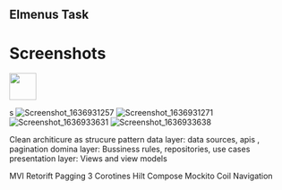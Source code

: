 ## Elmenus Task 

# Screenshots 

<img src="https://user-images.githubusercontent.com/74387512/141703780-243c45a4-6c7c-40d7-8a52-813d52aec4e7.png" width="48">

s
![Screenshot_1636931257](https://user-images.githubusercontent.com/74387512/141703767-f7f3c63d-d024-4fa5-9223-73eed82710d5.png)
![Screenshot_1636931271](https://user-images.githubusercontent.com/74387512/141703770-c4a7bd9d-b99b-4f1a-9d99-c5b199a26101.png)
![Screenshot_1636933631](https://user-images.githubusercontent.com/74387512/141703772-7fbeea6d-89f8-4948-a6d7-8dfe275ee1b1.png)
![Screenshot_1636933638](https://user-images.githubusercontent.com/74387512/141703777-282c391c-85e3-416e-b85d-3b9b7e5d6556.png)



Clean architicure as strucure pattern 
data layer: data sources, apis , pagination 
domina layer: Bussiness rules, repositories, use cases
presentation layer: Views and view models 

MVI
Retorift 
Pagging 3 
Corotines 
Hilt 
Compose 
Mockito 
Coil 
Navigation 

 

 
